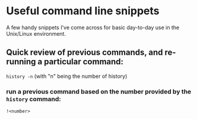 # Useful command line snippets

A few handy snippets I've come across for basic day-to-day use in the Unix/Linux environment. 

## Quick review of previous commands, and re-running a particular command:
`history -n` (with "n" being the number of history)

### run a previous command based on the number provided by the `history` command:
`!<number>`
